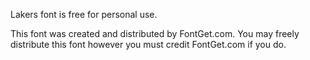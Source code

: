 Lakers font is free for personal use.

This font was created and distributed by FontGet.com. You may freely distribute this font however you must credit FontGet.com if you do.